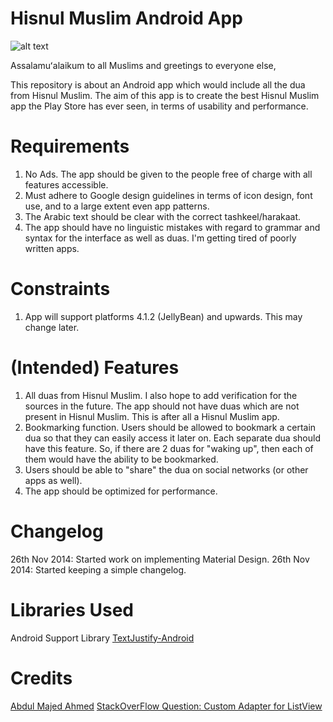 Hisnul Muslim Android App
=========================

![alt text](https://github.com/khalid-hussain/HisnulMuslim/tree/master/images/screenshot.png "Hisnul Muslim Screenshot")

Assalamuʻalaikum to all Muslims and greetings to everyone else,

This repository is about an Android app which would include all the dua from Hisnul Muslim. The aim of this app is to create the
best Hisnul Muslim app the Play Store has ever seen, in terms of usability and performance.

# Requirements
1. No Ads. The app should be given to the people free of charge with all features accessible.
2. Must adhere to Google design guidelines in terms of icon design, font use, and to a large extent even app patterns.
3. The Arabic text should be clear with the correct tashkeel/harakaat.
4. The app should have no linguistic mistakes with regard to grammar and syntax for the interface as well as duas.
I'm getting tired of poorly written apps.

# Constraints
1. App will support platforms 4.1.2 (JellyBean) and upwards. This may change later.

# (Intended) Features
1. All duas from Hisnul Muslim. I also hope to add verification for the sources in the future. The app should not have duas which
are not present in Hisnul Muslim. This is after all a Hisnul Muslim app.
2. Bookmarking function. Users should be allowed to bookmark a certain dua so that they can easily access it later on. Each
separate dua should have this feature. So, if there are 2 duas for "waking up", then each of them would have the ability to be
bookmarked.
3. Users should be able to "share" the dua on social networks (or other apps as well).
4. The app should be optimized for performance.

# Changelog
26th Nov 2014: Started work on implementing Material Design.
26th Nov 2014: Started keeping a simple changelog.

# Libraries Used
Android Support Library
[TextJustify-Android](https://github.com/bluejamesbond/TextJustify-Android)

# Credits
[Abdul Majed Ahmed](https://www.facebook.com/abdulmajed.ahmed)
[StackOverFlow Question: Custom Adapter for ListView](http://stackoverflow.com/questions/8166497/custom-adapter-for-list-view)